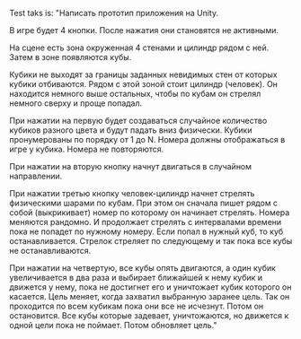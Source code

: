 Test taks is:
"Написать прототип приложения на Unity.

В игре будет 4 кнопки. После нажатия они становятся не активными.

На сцене есть зона окруженная 4 стенами и цилиндр рядом с ней. Затем в зоне появляются кубы.

Кубики не выходят за границы заданных невидимых стен от которых кубики отбиваются. 
Рядом с этой зоной стоит цилиндр (человек). Он находится немного выше остальных, чтобы по кубам он стрелял немного сверху и проще попадал.

При нажатии на первую будет создаваться случайное количество кубиков разного цвета и будут падать вниз физически. 
Кубики пронумерованы по порядку от 1 до N. Номера должны отображаться в игре у кубика. Номера не повторяются.

При нажатии на вторую кнопку начнут двигаться в случайном направлении. 

При нажатии третью кнопку человек-цилиндр начнет стрелять физическими шарами по кубам. 
При этом он сначала пишет рядом с собой (выкрикивает) номер по которому он начинает стрелять. 
Номера меняются рандомно. 
И продолжает стрелять с интервалами времени пока не попадет по нужному номеру. 
Если попал в нужный куб, то куб останавливается. Стрелок стреляет по следующему и так пока все кубы не останавливаются.
 
При нажатии на четвертую, все кубы опять двигаются, а один кубик увеличивается в два раза и выбирает ближайшей к нему кубик и движется у нему,
пока не достигнет его и уничтожает кубик которого он касается. Цель меняет, когда захватил выбранную заранее цель. 
Так он проходится по всем кубикам пока они все не исчезнут. Потом он остановится. 
Все кубы которые задевает, уничтожаются, но движется к одной цели пока не поймает. Потом обновляет цель."
